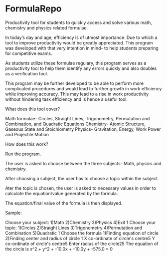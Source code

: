 # FormulaRepo
Productivity tool for students to quickly access and solve various math, chemistry and physics related formulae.

In today’s day and age, efficiency is of utmost importance. Due to which a tool to improve productivity would be greatly appreciated. This program was developed with that very intention in mind- to help students preparing for competitive exams.

As students utilize these formulae regulary, this program serves as a productivity tool to help them identify any errors quickly and also doubles as a verification tool.

This program may be further developed to be able to perform more complicated procedures and would lead to further growth in work efficiency while improving accuracy.
This may lead to a rise in work productivity without hindering task efficiency and is hence a useful tool.

What does this tool cover?

Math formulae- Circles, Straight Lines, Trigonometry, Permutation and Combination, and Quadratic Equations
Chemistry- Atomic Structure, Gaseous State and Stoichiometry
Physics- Gravitation, Energy, Work Power and Projectile Motion

How does this work?

Run the program.

The user is asked to choose between the three subjects- Math, physics and chemistry.

After choosing a subject, the user has to choose a topic within the subject.

Ater the topic is chosen, the user is asked to necessary values in order to calculate the equation/value generated by the formula.

The equation/final value of the formula is then displayed.

Sample:

Choose your subject: 1)Math  2)Chemistry  3)Physics  4)Exit 1
Choose your topic: 1)Circles  2)Straight Lines  3)Trigonometry  4)Permutation and Combination  5)Quadratic 1
Choose the formula 1)Finding equation of circle  2)Finding center and radius of circle 1
X co-ordinate of circle's centre5
Y co-ordinate of circle's centre5
Enter radius of the circle25
The equation of the circle is x^2 + y^2 + -10.0x + -10.0y + -575.0 = 0

